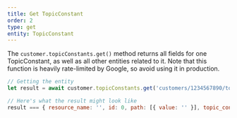 ```yaml
---
title: Get TopicConstant
order: 2
type: get
entity: TopicConstant
---
```


The `customer.topicConstants.get()` method returns all fields for one TopicConstant, as well as all other entities related to it. Note that this function is heavily rate-limited by Google, so avoid using it in production.

```javascript
// Getting the entity
let result = await customer.topicConstants.get('customers/1234567890/topicConstants/123123123')

// Here's what the result might look like
result === { resource_name: '', id: 0, path: [{ value: '' }], topic_constant_parent: 'topicConstants/-1' }
```
